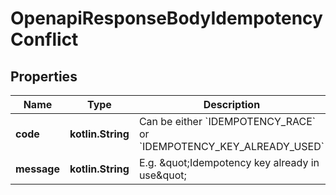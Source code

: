 
# OpenapiResponseBodyIdempotencyConflict

## Properties
Name | Type | Description | Notes
------------ | ------------- | ------------- | -------------
**code** | **kotlin.String** | Can be either &#x60;IDEMPOTENCY_RACE&#x60; or &#x60;IDEMPOTENCY_KEY_ALREADY_USED&#x60; |  [optional]
**message** | **kotlin.String** | E.g. \&quot;Idempotency key already in use\&quot; |  [optional]



